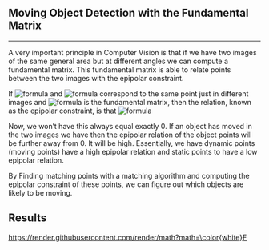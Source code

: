 ## Moving Object Detection with the Fundamental Matrix 
---------
A very important principle in Computer Vision is that if we have two images of the same general area but at different angles we can compute a fundamental matrix.
This fundamental matrix is able to relate points between the two images with the epipolar constraint. 

If ![formula](https://render.githubusercontent.com/render/math?math=\color{white}%20(x_1,%20y_1)) and ![formula](https://render.githubusercontent.com/render/math?math=\color{white}%20(x_2,%20y_2)) correspond to the same point just in different images and ![formula](https://render.githubusercontent.com/render/math?math=\color{white}F) is the fundamental matrix, then the relation, known as the epipolar constraint, is that ![formula](https://render.githubusercontent.com/render/math?math=\color{white}%20[x_1,%20y_1,%201]%20F%20[x_2,%20y_2,%201]^T%20=%200)

Now, we won’t have this always equal exactly 0. If an object has moved in the two images we have then the epipolar relation of the object points will be further away from 0. It will be high. Essentially, we have dynamic points (moving points) have a high epipolar relation and static points to have a low epipolar relation. 

By Finding matching points with a matching algorithm and computing the epipolar constraint of these points, we can figure out which objects are likely to be moving. 

## Results 

https://render.githubusercontent.com/render/math?math=\color{white}F
